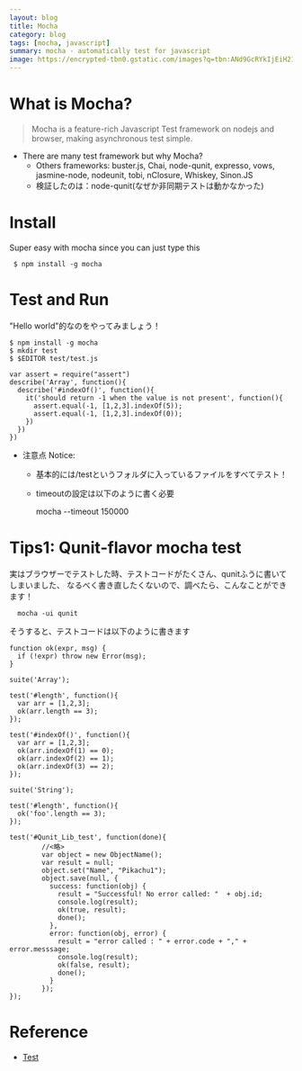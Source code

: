 ```yaml
---
layout: blog
title: Mocha
category: blog
tags: [mocha, javascript]
summary: mocha - automatically test for javascript
image: https://encrypted-tbn0.gstatic.com/images?q=tbn:ANd9GcRYkIjEiH21cphXsa6zebsZKDTTI118O80ymb1ADtifOP-4AjFLwg
---
```


# What is Mocha?

> Mocha is a feature-rich Javascript Test framework on nodejs and browser, making asynchronous test simple.

* There are many test framework but why Mocha?
  - Others frameworks: buster.js, Chai, node-qunit, expresso, vows, jasmine-node, nodeunit, tobi, nClosure, Whiskey, Sinon.JS
  - 検証したのは：node-qunit(なぜか非同期テストは動かなかった)


# Install

Super easy with mocha since you can just type this

     $ npm install -g mocha


# Test and Run

"Hello world"的なのをやってみましょう！

```
$ npm install -g mocha
$ mkdir test
$ $EDITOR test/test.js

var assert = require("assert")
describe('Array', function(){
  describe('#indexOf()', function(){
    it('should return -1 when the value is not present', function(){
      assert.equal(-1, [1,2,3].indexOf(5));
      assert.equal(-1, [1,2,3].indexOf(0));
    })
  })
})
```

* 注意点 Notice:
  - 基本的には/testというフォルダに入っているファイルをすべてテスト！
  - timeoutの設定は以下のように書く必要

      mocha --timeout 150000

# Tips1: Qunit-flavor mocha test

実はブラウザーでテストした時、テストコードがたくさん、qunitふうに書いてしまいました、
なるべく書き直したくないので、調べたら、こんなことができます！

      mocha -ui qunit

そうすると、テストコードは以下のように書きます

```
function ok(expr, msg) {
  if (!expr) throw new Error(msg);
}

suite('Array');

test('#length', function(){
  var arr = [1,2,3];
  ok(arr.length == 3);
});

test('#indexOf()', function(){
  var arr = [1,2,3];
  ok(arr.indexOf(1) == 0);
  ok(arr.indexOf(2) == 1);
  ok(arr.indexOf(3) == 2);
});

suite('String');

test('#length', function(){
  ok('foo'.length == 3);
});

test('#Qunit_Lib_test', function(done){
        //<略>
        var object = new ObjectName();
        var result = null;
        object.set("Name", "Pikachu1");
        object.save(null, {
          success: function(obj) {
            result = "Successful! No error called: "  + obj.id;
            console.log(result);
            ok(true, result);
            done();
          },
          error: function(obj, error) {
            result = "error called : " + error.code + "," + error.messsage;
            console.log(result);
            ok(false, result);
            done();
          }
        });
});
```


# Reference

* [Test](http://d.hatena.ne.jp/hide_o_55/20110622/1308673788)
